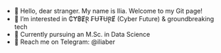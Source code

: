- 👋 Hello, dear stranger. My name is Ilia. Welcome to my Git page! 
- 👀 I’m interested in ₵Ɏ฿ɆⱤ ₣Ʉ₮ɄⱤɆ (Cyber Future) & groundbreaking tech
- 🔬 Currently pursuing an M.Sc. in Data Science
- 📩 Reach me on Telegram: @iliaber

<!---
il1a/il1a is a ✨ special ✨ repository because its `README.md` (this file) appears on your GitHub profile.
You can click the Preview link to take a look at your changes.
--->
